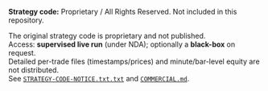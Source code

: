 **Strategy code:** Proprietary / All Rights Reserved. Not included in this repository.

The original strategy code is proprietary and not published.  
Access: **supervised live run** (under NDA); optionally a **black-box** on request.  
Detailed per-trade files (timestamps/prices) and minute/bar-level equity are not distributed.  
See [`STRATEGY-CODE-NOTICE.txt.txt`](https://github.com/rleydev/euro-macromechanica-results/tree/main/STRATEGY-CODE-NOTICE.txt) and [`COMMERCIAL.md`](https://github.com/rleydev/euro-macromechanica-results/tree/main/COMMERCIAL.md).